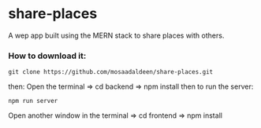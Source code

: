 # share-places

A wep app built using the MERN stack to share places with others.

### How to download it: 
```
git clone https://github.com/mosaadaldeen/share-places.git
```
then: 
Open the terminal => cd backend => npm install 
then to run the server: 
```
npm run server
```

Open another window in the terminal => cd frontend => npm install 
